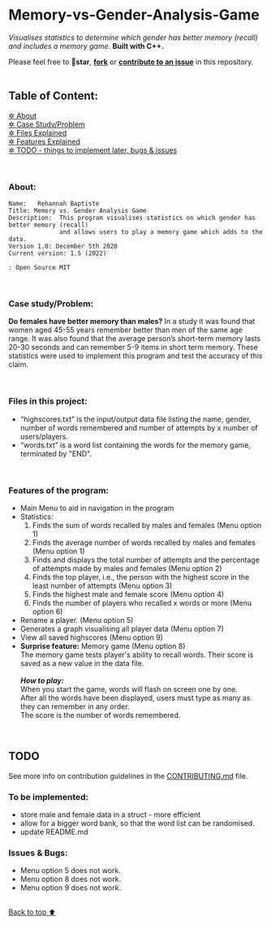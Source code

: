 # Memory-vs-Gender-Analysis-Game
*Visualises statistics to determine which gender has better memory (recall) and includes a memory game.* **Built with C++.**

Please feel free to 🌟**star**, **[fork](/LICENSE)** or [**contribute to an issue**](https://github.com/Rehannah/Memory-vs-Gender-Analysis-Game/issues) in this repository.
<br/><br/>

## Table of Content:
[ ✲ About](#about) <br/>
[ ✲ Case Study/Problem](#case-studyproblem) <br/>
[ ✲ Files Explained](#files-in-this-project) <br/>
[ ✲ Features Explained](#features-of-the-program) <br/>
[ ✲ TODO - things to implement later, bugs & issues](#todo) <br/>

<br/>

### About:
```
Name:	Rehannah Baptiste
Title: Memory vs. Gender Analysis Game
Description:  This program visualises statistics on which gender has better memory (recall) 
              and allows users to play a memory game which adds to the data. 	
Version 1.0: December 5th 2020
Current version: 1.5 (2022)

: Open Source MIT
```
<br/>

### Case study/Problem:
**Do females have better memory than males?**
In a study it was found that women aged 45-55 years remember better than men of the same age range. It was also found that the average person’s short-term memory lasts 20-30 seconds and can remember 5-9 items in short term memory. These statistics were used to implement this program and test the accuracy of this claim.

<br/>

### Files in this project:
-	“highscores.txt” is the input/output data file listing the name, gender, number of words remembered and number of attempts by x number of users/players.
-	“words.txt” is a word list containing the words for the memory game, terminated by "END".

<br/>

### Features of the program:
-	Main Menu to aid in navigation in the program
-	Statistics:
    1.	Finds the sum of words recalled by males and females (Menu option 1)
    2.	Finds the average number of words recalled by males and females (Menu option 1)
    3.	Finds and displays the total number of attempts and the percentage of attempts made by males and females (Menu option 2)
    4.	Finds the top player, i.e., the person with the highest score in the least number of attempts (Menu option 3)
    5.	Finds the highest male and female score (Menu option 4)
    6.	Finds the number of players who recalled x words or more (Menu option 6)
-	Rename a player. (Menu option 5)
-	Generates a graph visualising all player data (Menu option 7)
-	View all saved highscores (Menu option 9)
-	**Surprise feature:** Memory game (Menu option 8) <br/>
    The memory game tests player's ability to recall words. Their score is saved as a new value in the data file. <br/> <br/>
    ***How to play:*** <br/>
    When you start the game, words will flash on screen one by one. <br/>
    After all the words have been displayed, users must type as many as they can remember in any order. <br/>
    The score is the number of words remembered. <br/>
 
<br/>

## TODO
See more info on contribution guidelines in the [CONTRIBUTING.md](/CONTRIBUTING.md) file.
<br/>

### To be implemented:
- store male and female data in a struct - more efficient
- allow for a bigger word bank, so that the word list can be randomised.
- update README.md

### Issues & Bugs:
- Menu option 5 does not work.
- Menu option 8 does not work.
- Menu option 9 does not work.
<br/><br/>


[Back to top ⬆ ](#table-of-content)
